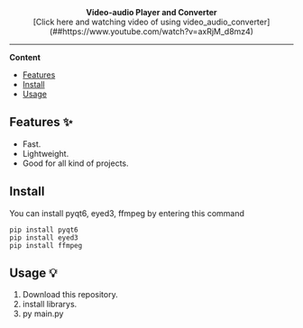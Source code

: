 <div align="center">

  <br>
  <br>
  <p>
    <b>Video-audio Player and Converter</b>
    <br>
    [Click here and watching video of using video_audio_converter](##https://www.youtube.com/watch?v=axRjM_d8mz4)
  </p>
</div>

---

**Content**

* [Features](##features)
* [Install](##install)
* [Usage](##usage)

## Features ✨
* Fast.
* Lightweight.
* Good for all kind of projects.

## Install

You can install pyqt6, eyed3, ffmpeg by entering this command
```
pip install pyqt6
pip install eyed3
pip install ffmpeg
```

## Usage 💡
1. Download this repository.
2. install librarys.
3. py main.py
